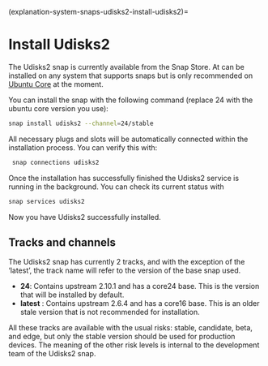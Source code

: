 (explanation-system-snaps-udisks2-install-udisks2)=
# Install Udisks2

The Udisks2 snap is currently available from the Snap Store. At can be installed on any system that supports snaps but is only recommended on [Ubuntu Core](/index) at the moment.

You can install the snap with the following command (replace 24 with the ubuntu core version you use):
```bash
snap install udisks2 --channel=24/stable
```
All necessary plugs and slots will be automatically connected within the installation process. You can verify this with:

```bash
 snap connections udisks2
```

Once the installation has successfully finished the Udisks2 service is running in the background. You can check its current status with

```bash
snap services udisks2
```

Now you have Udisks2 successfully installed.

## Tracks and channels

The Udisks2 snap has currently 2 tracks, and with the exception of the ‘latest’, the track name will refer to the version of the base snap used.

* **24**: Contains upstream 2.10.1 and has a core24 base. This is the version that will be installed by default.
* **latest** : Contains upstream 2.6.4 and has a core16 base. This is an older stale version that is not recommended for installation.

All these tracks are available with the usual risks: stable, candidate, beta, and edge, but only the stable version should be used for production devices. The meaning of the other risk levels is internal to the development team of the Udisks2 snap.
